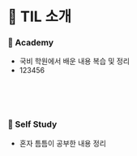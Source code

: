 # :bookmark_tabs: TIL 소개

### :pushpin: Academy

- 국비 학원에서 배운 내용 복습 및 정리
- 123456

<br/>

<br/>

<br/>

### :pushpin: Self Study

- 혼자 틈틈이 공부한 내용 정리

<br/>
